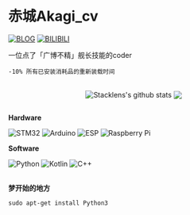 <h1>赤城Akagi_cv</h1>

<div>
  
[![BLOG](https://img.shields.io/badge/-blog-orgen?logo=rss&style=for-the-badge&logoColor=ffffff&color=413d9f)](http://www.akagicv.com/)
[![BILIBILI](https://img.shields.io/badge/-bili-orgen?logo=bilibili&style=for-the-badge&logoColor=ffffff&color=f6729a)](https://space.bilibili.com/85735399)
  
</div>

<p>一位点了「广博不精」舰长技能的coder</p>
<code>-10% 所有已安装消耗品的重新装载时间</code>
<h2 align="center"></h2>


<div align="center">
  
<a><img align="center" src="https://github-readme-stats.vercel.app/api?username=Akagicv&show_icons=true&include_all_commits=true&theme=buefy&hide_border=true" alt="Stacklens's github stats" /></a>
<a><img align="center" src="https://github-readme-stats.vercel.app/api/top-langs/?username=akagicv&layout=compact&theme=buefy&hide_border=true" /></a> 
  
</div>

<h2 align="center"></h2>

<p><b>Hardware</b></p>

<div>

![STM32](https://img.shields.io/badge/-stm32-%23092E20?logo=STMicroelectronics&style=for-the-badge&logoColor=white&color=000000)
![Arduino](https://img.shields.io/badge/-Arudino-%23092E20?logo=arduino&style=for-the-badge&logoColor=white&color=24a5aa)
![ESP](https://img.shields.io/badge/-ESP32/8266-%23092E20?logo=Espressif&style=for-the-badge&logoColor=white&color=e13633)
![Raspberry Pi](https://img.shields.io/badge/-Raspberry%20Pi-%23092E20?logo=raspberrypi&style=for-the-badge&logoColor=white&color=c72556)
</div>

<p><b>Software</b></p>
  
<div>

![Python](https://img.shields.io/badge/-Python-%233776ab?logo=python&style=for-the-badge&logoColor=white)
![Kotlin](https://img.shields.io/badge/-kotlin-8151fc?logo=kotlin&style=for-the-badge&logoColor=white)
![C++](https://img.shields.io/badge/-C++-134480?logo=cplusplus&style=for-the-badge&logoColor=white)

</div>

<h2 align="center"></h2>

 **梦开始的地方** 
```text
sudo apt-get install Python3
```
